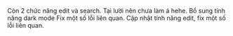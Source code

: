 Còn 2 chức năng edit và search.
Tại lười nên chưa làm á hehe.
Bổ sung tính năng dark mode
Fix một số lỗi liên quan.
Cập nhật tính năng edit, fix một số lỗi liên quan.